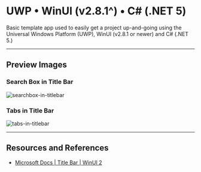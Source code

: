 # UWP • WinUI (v2.8.1^) • C# (.NET 5)
Basic template app used to easily get a project up-and-going using the Universal Windows Platform (UWP), WinUI (v2.8.1 or newer) and C# (.NET 5.)

---

## Preview Images

### Search Box in Title Bar

![searchbox-in-titlebar](https://docs.microsoft.com/en-us/windows/apps/design/basics/images/titlebar/search.png)

### Tabs in Title Bar

![tabs-in-titlebar](https://docs.microsoft.com/en-us/windows/apps/design/basics/images/titlebar/tabs.png)

---

## Resources and References

- [Microsoft Docs | Title Bar | WinUI 2](https://docs.microsoft.com/en-us/windows/apps/develop/title-bar?tabs=winui2)
